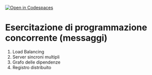 [![Open in Codespaces](https://classroom.github.com/assets/launch-codespace-9f69c29eadd1a2efcce9672406de9a39573de1bdf5953fef360cfc2c3f7d7205.svg)](https://classroom.github.com/open-in-codespaces?assignment_repo_id=9360064)
# Esercitazione di programmazione concorrente (messaggi)

1. Load Balancing
2. Server sincroni multipli
3. Grafo delle dipendenze
4. Registro distribuito

